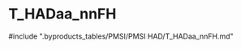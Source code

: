 # T_HADaa_nnFH

<!-- ATTENTION : Ne pas supprimer ou modifier la ligne ci-dessous -->
#include ".byproducts_tables/PMSI/PMSI HAD/T_HADaa_nnFH.md"
<!-- ATTENTION : Ne pas supprimer ou modifier la ligne ci-dessus -->
